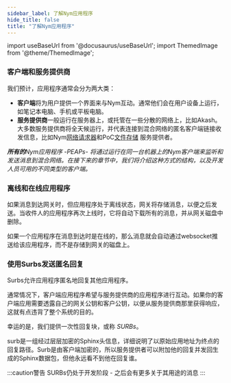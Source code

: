 ```yaml
---
sidebar_label: 了解Nym应用程序 
hide_title: false
title: "了解Nym应用程序"
---
```


import useBaseUrl from '@docusaurus/useBaseUrl';
import ThemedImage from '@theme/ThemedImage';

### 客户端和服务提供商

我们预计，应用程序通常会分为两大类：

* **客户端**将为用户提供一个界面来与Nym互动。通常他们会在用户设备上运行，如笔记本电脑、手机或平板电脑。
* **服务提供商**一般运行在服务器上，或托管在一些分散的网络上，比如Akash。大多数服务提供商将全天候运行，并代表连接到混合网络的匿名客户端链接收发信息，比如Nym[网络请求器](/docs/stable/run-nym-nodes/nodes/requester)和PoC[文件存储](/docs/stable/run-nym-nodes/nodes/file-storage) 服务提供者。

_**所有的**Nym应用程序 -PEAPs- 将通过运行在同一台机器上的Nym客户端来监听和发送消息到混合网络。在接下来的章节中，我们将介绍这种方式的结构，以及开发人员可用的不同类型的客户端。_

### 离线和在线应用程序
如果消息到达网关时，但应用程序处于离线状态，网关将存储消息，以便之后发送。当收件人的应用程序再次上线时，它将自动下载所有的消息，并从网关磁盘中删除。

如果一个应用程序在消息到达时是在线的，那么消息就会自动通过websocket推送给该应用程序，而不是存储到网关的磁盘上。

### 使用Surbs发送匿名回复
Surbs允许应用程序匿名地回复其他应用程序。

通常情况下，客户端应用程序希望与服务提供商的应用程序进行互动。如果你的客户端应用需要透露自己的网关公钥和客户公钥，以便从服务提供商那里获得响应，这就有点违背了整个系统的目的。

幸运的是，我们提供一次性回复块，或称 _SURBs_。

surb是一组经过层层加密的Sphinx头信息，详细说明了以原始应用地址为终点的回复路径。Surb是由客户端加密的，所以服务提供者可以附加他的回复并发回生成的Sphinx数据包，但他永远看不到他在回复谁。

:::caution警告
SURBs仍处于开发阶段 - 之后会有更多关于其用途的消息
:::